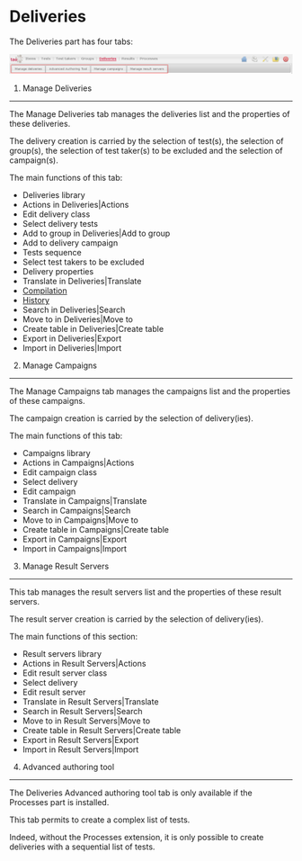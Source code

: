<!--
created_at: '2011-03-11 16:22:56'
updated_at: '2013-03-13 15:13:58'
authors:
    - 'Jérôme Bogaerts'
contributors:
    - 'Franck Gismondi'
tags:
    - 'User Guide'
-->



Deliveries
==========

The Deliveries part has four tabs:

![](../resources/deliveries-tabs.png)

1. Manage Deliveries
------------------------

The Manage Deliveries tab manages the deliveries list and the properties of these deliveries.<br/>

The delivery creation is carried by the selection of test(s), the selection of group(s), the selection of test taker(s) to be excluded and the selection of campaign(s).

The main functions of this tab:

-   Deliveries library
-   Actions in Deliveries|Actions
-   Edit delivery class
-   Select delivery tests
-   Add to group in Deliveries|Add to group
-   Add to delivery campaign
-   Tests sequence
-   Select test takers to be excluded
-   Delivery properties
-   Translate in Deliveries|Translate
-   [Compilation](../deliveries/compilation)
-   [History](../deliveries/history)
-   Search in Deliveries|Search
-   Move to in Deliveries|Move to
-   Create table in Deliveries|Create table
-   Export in Deliveries|Export
-   Import in Deliveries|Import

2. Manage Campaigns
-----------------------

The Manage Campaigns tab manages the campaigns list and the properties of these campaigns.<br/>

The campaign creation is carried by the selection of delivery(ies).

The main functions of this tab:

-   Campaigns library
-   Actions in Campaigns|Actions
-   Edit campaign class
-   Select delivery
-   Edit campaign
-   Translate in Campaigns|Translate
-   Search in Campaigns|Search
-   Move to in Campaigns|Move to
-   Create table in Campaigns|Create table
-   Export in Campaigns|Export
-   Import in Campaigns|Import 

3. Manage Result Servers
----------------------------

This tab manages the result servers list and the properties of these result servers.<br/>

The result server creation is carried by the selection of delivery(ies).

The main functions of this section:

-   Result servers library
-   Actions in Result Servers|Actions
-   Edit result server class
-   Select delivery
-   Edit result server
-   Translate in Result Servers|Translate
-   Search in Result Servers|Search
-   Move to in Result Servers|Move to
-   Create table in Result Servers|Create table
-   Export in Result Servers|Export
-   Import in Result Servers|Import

4. Advanced authoring tool
--------------------------

The Deliveries Advanced authoring tool tab is only available if the Processes part is installed.<br/>

This tab permits to create a complex list of tests.<br/>

Indeed, without the Processes extension, it is only possible to create deliveries with a sequential list of tests.



